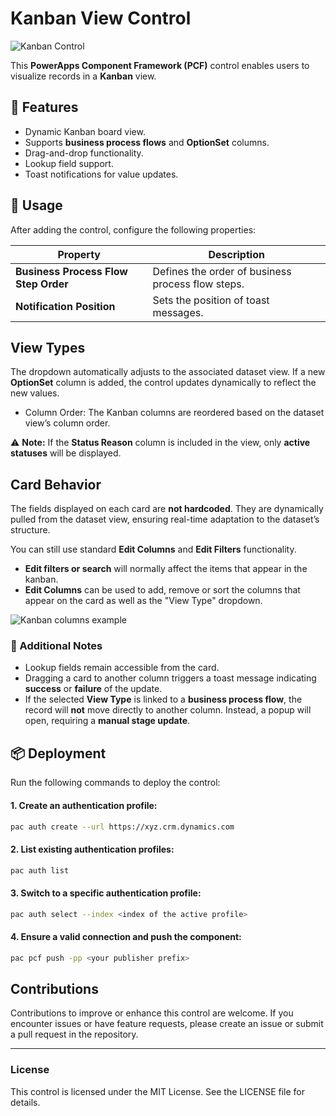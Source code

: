 # Kanban View Control

![Kanban Control](https://github.com/novalogica/pcf-kanban-control/blob/main/KanbanViewControl/screenshots/kanban-case-example.png)

This **PowerApps Component Framework (PCF)** control enables users to visualize records in a **Kanban** view.

## 📌 Features
- Dynamic Kanban board view.
- Supports **business process flows** and **OptionSet** columns.
- Drag-and-drop functionality.
- Lookup field support.
- Toast notifications for value updates.

## 🚀 Usage

After adding the control, configure the following properties:

| Property | Description |
|----------|-------------|
| **Business Process Flow Step Order** | Defines the order of business process flow steps. |
| **Notification Position** | Sets the position of toast messages. |

## View Types

The dropdown automatically adjusts to the associated dataset view. If a new **OptionSet** column is added, the control updates dynamically to reflect the new values.

- Column Order: The Kanban columns are reordered based on the dataset view’s column order.


⚠ **Note:** If the **Status Reason** column is included in the view, only **active statuses** will be displayed.

## Card Behavior

The fields displayed on each card are **not hardcoded**. They are dynamically pulled from the dataset view, ensuring real-time adaptation to the dataset’s structure.

You can still use standard **Edit Columns** and **Edit Filters** functionality.

- **Edit filters or search** will normally affect the items that appear in the kanban.
- **Edit Columns** can be used to add, remove or sort the columns that appear on the card as well as the "View Type" dropdown.

![Kanban columns example](https://github.com/novalogica/pcf-kanban-control/blob/main/KanbanViewControl/screenshots/kanban-case-columns-example.png)

### 🔹 Additional Notes
- Lookup fields remain accessible from the card.
- Dragging a card to another column triggers a toast message indicating **success** or **failure** of the update.
- If the selected **View Type** is linked to a **business process flow**, the record will **not** move directly to another column. Instead, a popup will open, requiring a **manual stage update**.


## 📦 Deployment

Run the following commands to deploy the control:

#### 1. Create an authentication profile:
   ```sh
   pac auth create --url https://xyz.crm.dynamics.com
   ```
#### 2. List existing authentication profiles:
   ```sh
   pac auth list
   ```
#### 3. Switch to a specific authentication profile:
   ```sh
   pac auth select --index <index of the active profile>
   ```
#### 4. Ensure a valid connection and push the component:
   ```sh
   pac pcf push -pp <your publisher prefix>
   ```

## Contributions
Contributions to improve or enhance this control are welcome. If you encounter issues or have feature requests, please create an issue or submit a pull request in the repository.

---

### License
This control is licensed under the MIT License. See the LICENSE file for details.
